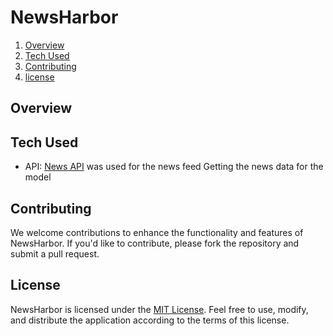 # NewsHarbor

1. [Overview](#overview)
2. [Tech Used](#tech-used)
3. [Contributing](#contributing)
4. [license](#license)


## Overview


## Tech Used 
- API: [News API](https://newsapi.org/) was used for the news feed Getting the news data for the model

## Contributing
We welcome contributions to enhance the functionality and features of NewsHarbor. If you'd like to contribute, please fork the repository and submit a pull request.


## License
NewsHarbor is licensed under the [MIT License](LICENSE). Feel free to use, modify, and distribute the application according to the terms of this license.
